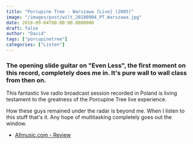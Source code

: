 ```yaml
---
title: "Porcupine Tree - Warszawa [Live} (2005)"
image: "/images/post/wilt_20180904_PT.Warszawa.jpg"
date: 2018-09-04T00:00:00.0000000
draft: false
author: "David"
tags: ["porcupinetree"]
categories: ["Listen"]
---
```

### The opening slide guitar on "Even Less", the first moment on this record, completely does me in. It's pure wall to wall class from then on.  
  
This fantastic live radio broadcast session recorded in Poland is living testament to the greatness of the Porcupine Tree live experience.  
  
How these guys remained under the radar is beyond me. When I listen to this stuff that's it. Any hope of multitasking completely goes out the window.

-  [Allmusic.com - Review](https://www.allmusic.com/album/warszawa-mw0000259822)